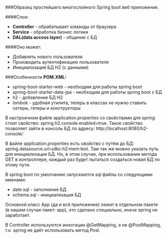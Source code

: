 ###Образец простейшего многослойного Spring boot веб приложения.

####Слои:
+ **Controller** - обрабатывает команды от браузера
+ **Service** - обработка бизнес логики
+ **DAL(data access layer)** - общение с БД

####Оно может:
+ Добавлять нового пользователя
+ Производить аутентификацию пользователя
+ Инициализация БД H2 (с данными)

###Особенности
**POM.XML:**
+ spring-boot-starter-web - необходим для работы spring boot
+ spring-boot-starter-data-jpa - необходим для работы spring boot с БД
+ h2 - добавление БД H2
+ lombok - удобная утилита, теперь в классах не нужно ставить сетеры, гетеры и конструкторы

В настроечном файле application.properties со свойствами для spring стоит свойство:
spring.h2.console.enabled=true.
Такое свойство позволяет зайти в консоль БД по адресу: http://localhost:8080/h2-console/

В файле application.properties есть свойство с путём до БД: spring.datasource.url=jdbc:h2:mem:test. Там так же можно указать путь для инициализации БД. Но, в этом случае, при использовании метода GET в контроллере, каждый раз будет пытаться создаться новая БД по этому пути.

В spring boot по умолчанию запускаются sql файлы со следующими именами:
+ date.sql - заполнение БД
+ schema.sql - инициализация БД

Основной класс App (да и всё приложение) лежит в отдельном пакете (в нашем случае пакет: app), это сделано специально, иначе spring не заработает.

В Controller используются аннотации @GetMapping, а не @PostMapping, т.к. spring не даёт использовать метод Post.



